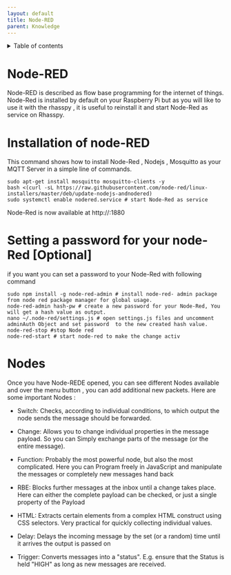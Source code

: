 ```yaml
---
layout: default
title: Node-RED
parent: Knowledge
---
```


<details close markdown="block">
  <summary>
    Table of contents
  </summary>
  {: .text-delta }
1. TOC
{:toc}
</details>

# Node-RED

Node-RED is described as flow base programming for the internet of things. Node-Red is installed by default on your Raspberry Pi but as you will like to use it with the rhasspy , it is useful to reinstall it and start Node-Red as service on Rhasspy.

# Installation of node-RED

This command shows how to install Node-Red , Nodejs , Mosquitto as your MQTT Server in a simple line of commands.

```
sudo apt-get install mosquitto mosquitto-clients -y
bash <(curl -sL https://raw.githubusercontent.com/node-red/linux-installers/master/deb/update-nodejs-andnodered)
sudo systemctl enable nodered.service # start Node-Red as service

```
Node-Red is now available at http://<hostname>:1880 

# Setting a password for your node-Red [Optional]

if you want you can set a password  to your Node-Red  with following command 
```
sudo npm install -g node-red-admin # install node-red- admin package from node red package manager for global usage.
node-red-admin hash-pw # create a new password for your Node-Red, You will get a hash value as output.
nano ~/.node-red/settings.js # open settings.js files and uncomment adminAuth Object and set password  to the new created hash value.
node-red-stop #stop Node red
node-red-start # start node-red to make the change activ

```
# Nodes

Once you have Node-REDE opened, you can see different Nodes available and over the menu button , you can add additional new packets.
Here are some important Nodes : 

- Switch: Checks, according to individual conditions, to which output the node sends the message should be forwarded.

- Change: Allows you to change individual properties in the message payload. So you can
Simply exchange parts of the message (or the entire message).
- Function: Probably the most powerful node, but also the most complicated. Here you can
Program freely in JavaScript and manipulate the messages or completely new messages
hand back
- RBE: Blocks further messages at the inbox until a change takes place. Here can
either the complete payload can be checked, or just a single property of the
Payload
- HTML: Extracts certain elements from a complex HTML construct using CSS selectors. Very practical for quickly collecting individual values.
- Delay: Delays the incoming message by the set (or a random) time until it arrives
the output is passed on
- Trigger: Converts messages into a "status". E.g. ensure that the
Status is held "HIGH" as long as new messages are received.


